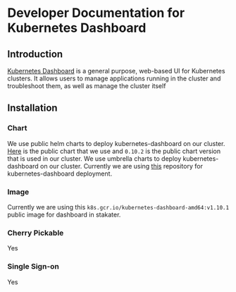 # Developer Documentation for Kubernetes Dashboard

## Introduction

[Kubernetes Dashboard](https://github.com/kubernetes/dashboard) is a general purpose, web-based UI for Kubernetes clusters. It allows users to manage applications running in the cluster and troubleshoot them, as well as manage the cluster itself

## Installation

### Chart

We use public helm charts to deploy kubernetes-dashboard on our cluster. [Here](https://github.com/helm/charts/tree/master/stable/kubernetes-dashboard) is the public chart that we use and `0.10.2` is the public chart version that is used in our cluster. We use umbrella charts to deploy kubernetes-dashboard on our cluster. Currently we are using [this](https://github.com/stakater/StakaterKubeHelmGlobal) repository for kubernetes-dashboard deployment.

### Image

Currently we are using this `k8s.gcr.io/kubernetes-dashboard-amd64:v1.10.1` public image for dashboard in stakater.

### Cherry Pickable

Yes

### Single Sign-on

Yes
